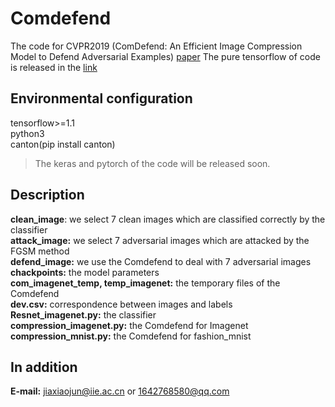 # Comdefend
The code for CVPR2019 (ComDefend: An Efficient Image Compression Model to Defend Adversarial Examples)
[paper](https://arxiv.org/abs/1811.12673)
The pure tensorflow of code is released in the [link](https://github.com/ZhangYuef/Comdefend_tensorflow)
## Environmental configuration
tensorflow>=1.1 </br>
python3 </br>
canton(pip install canton) </br>
> The keras and pytorch of the code will be released soon.
## Description
**clean_image**: we select 7 clean images which are classified correctly by the classifier </br>
**attack_image:** we select 7 adversarial images which are attacked by the FGSM method </br>
**defend_image:** we use the Comdefend to deal with 7 adversarial images</br>
**chackpoints:** the model parameters </br>
**com_imagenet_temp, temp_imagenet:** the temporary files of the Comdefend</br>
**dev.csv:** correspondence between images and labels</br>
**Resnet_imagenet.py:** the classifier </br>
**compression_imagenet.py:** the Comdefend for Imagenet</br>
**compression_mnist.py:** the Comdefend for fashion_mnist</br>
## In addition
**E-mail:** jiaxiaojun@iie.ac.cn or 1642768580@qq.com
